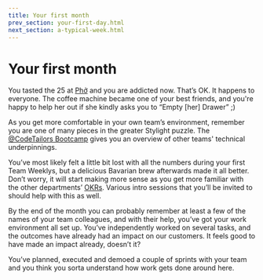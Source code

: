 ```yaml
---
title: Your first month
prev_section: your-first-day.html
next_section: a-typical-week.html
---
```


# Your first month

You tasted the 25 at [Phở](http://www.pho-muenchen.de/) and you are addicted now. That’s OK. It happens to everyone. The coffee machine became one of your best friends, and you're happy to help her out if she kindly asks you to “Empty [her] Drawer” ;)

As you get more comfortable in your own team’s environment, remember you are one of many pieces in the greater Stylight puzzle. The [@CodeTailors Bootcamp](https://docs.google.com/presentation/d/1Vm8saAQAOwXJJAhMRYG4JDODCIDMoAU1UjIEAQqjUec/) gives you an overview of other teams' technical underpinnings.

You’ve most likely felt a little bit lost with all the numbers during your first Team Weeklys, but a delicious Bavarian brew afterwards made it all better. Don’t worry, it will start making more sense as you get more familiar with the other departments’ [OKRs](goals.html). Various intro sessions that you’ll be invited to should help with this as well.

By the end of the month you can probably remember at least a few of the names of your team colleagues, and with their help, you’ve got your work environment all set up. You’ve independently worked on several tasks, and the outcomes have already had an impact on our customers. It feels good to have made an impact already, doesn’t it?

You’ve planned, executed and demoed a couple of sprints with your team and you think you sorta understand how work gets done around here.
